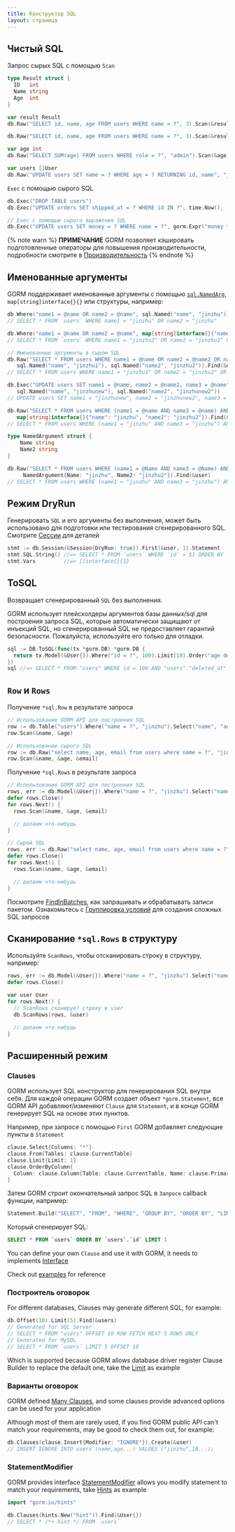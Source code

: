 ```yaml
---
title: Конструктор SQL
layout: страница
---
```


## Чистый SQL

Запрос сырых SQL с помощью `Scan`

```go
type Result struct {
  ID   int
  Name string
  Age  int
}

var result Result
db.Raw("SELECT id, name, age FROM users WHERE name = ?", 3).Scan(&result)

db.Raw("SELECT id, name, age FROM users WHERE name = ?", 3).Scan(&result)

var age int
db.Raw("SELECT SUM(age) FROM users WHERE role = ?", "admin").Scan(&age)

var users []User
db.Raw("UPDATE users SET name = ? WHERE age = ? RETURNING id, name", "jinzhu", 20).Scan(&users)
```

`Exec` с помощью сырого SQL

```go
db.Exec("DROP TABLE users")
db.Exec("UPDATE orders SET shipped_at = ? WHERE id IN ?", time.Now(), []int64{1, 2, 3})

// Exec с помощью сырого выражения SQL
db.Exec("UPDATE users SET money = ? WHERE name = ?", gorm.Expr("money * ? + ?", 10000, 1), "jinzhu")
```

{% note warn %}
**ПРИМЕЧАНИЕ** GORM позволяет кэшировать подготовленные операторы для повышения производительности, подробности смотрите в [Производительность](performance.html)
{% endnote %}

## <span id="named_argument">Именованные аргументы</span>

GORM поддерживает именованные аргументы с помощью [`sql.NamedArg`](https://tip.golang.org/pkg/database/sql/#NamedArg), `map[string]interface{}{}` или структуры, например:

```go
db.Where("name1 = @name OR name2 = @name", sql.Named("name", "jinzhu")).Find(&user)
// SELECT * FROM `users` WHERE name1 = "jinzhu" OR name2 = "jinzhu"

db.Where("name1 = @name OR name2 = @name", map[string]interface{}{"name": "jinzhu2"}).First(&result3)
// SELECT * FROM `users` WHERE name1 = "jinzhu2" OR name2 = "jinzhu2" ORDER BY `users`.`id` LIMIT 1

// Именованные аргументы в сыром SQL
db.Raw("SELECT * FROM users WHERE name1 = @name OR name2 = @name2 OR name3 = @name",
   sql.Named("name", "jinzhu1"), sql.Named("name2", "jinzhu2")).Find(&user)
// SELECT * FROM users WHERE name1 = "jinzhu1" OR name2 = "jinzhu2" OR name3 = "jinzhu1"

db.Exec("UPDATE users SET name1 = @name, name2 = @name2, name3 = @name",
   sql.Named("name", "jinzhunew"), sql.Named("name2", "jinzhunew2"))
// UPDATE users SET name1 = "jinzhunew", name2 = "jinzhunew2", name3 = "jinzhunew"

db.Raw("SELECT * FROM users WHERE (name1 = @name AND name3 = @name) AND name2 = @name2",
   map[string]interface{}{"name": "jinzhu", "name2": "jinzhu2"}).Find(&user)
// SELECT * FROM users WHERE (name1 = "jinzhu" AND name3 = "jinzhu") AND name2 = "jinzhu2"

type NamedArgument struct {
    Name string
    Name2 string
}

db.Raw("SELECT * FROM users WHERE (name1 = @Name AND name3 = @Name) AND name2 = @Name2",
     NamedArgument{Name: "jinzhu", Name2: "jinzhu2"}).Find(&user)
// SELECT * FROM users WHERE (name1 = "jinzhu" AND name3 = "jinzhu") AND name2 = "jinzhu2"
```

## Режим DryRun

Генерировать `SQL` и его аргументы без выполнения, может быть использовано для подготовки или тестирования сгенерированного SQL. Смотрите [Сессии](session.html) для деталей

```go
stmt := db.Session(&Session{DryRun: true}).First(&user, 1).Statement
stmt.SQL.String() //=> SELECT * FROM `users` WHERE `id` = $1 ORDER BY `id`
stmt.Vars         //=> []interface{}{1}
```

## ToSQL

Возвращает сгенерированный `SQL` без выполнения.

GORM использует плейсхолдеры аргументов базы данных/sql для построения запроса SQL, которые автоматически защищают от инъекций SQL, но сгенерированный SQL не предоставляет гарантий безопасности. Пожалуйста, используйте его только для отладки.

```go
sql := DB.ToSQL(func(tx *gorm.DB) *gorm.DB {
  return tx.Model(&User{}).Where("id = ?", 100).Limit(10).Order("age desc").Find(&[]User{})
})
sql //=> SELECT * FROM "users" WHERE id = 100 AND "users"."deleted_at" IS NULL ORDER BY age desc LIMIT 10
```

## `Row` и `Rows`

Получение `*sql.Row` в результате запроса

```go
// Использование GORM API для построения SQL
row := db.Table("users").Where("name = ?", "jinzhu").Select("name", "age").Row()
row.Scan(&name, &age)

// Использование сырого SQL
row := db.Raw("select name, age, email from users where name = ?", "jinzhu").Row()
row.Scan(&name, &age, &email)
```

Получение `*sql.Rows` в результате запроса

```go
// Использование GORM API для построения SQL
rows, err := db.Model(&User{}).Where("name = ?", "jinzhu").Select("name, age, email").Rows()
defer rows.Close()
for rows.Next() {
  rows.Scan(&name, &age, &email)

  // делаем что-нибудь
}

// Сырой SQL
rows, err := db.Raw("select name, age, email from users where name = ?", "jinzhu").Rows()
defer rows.Close()
for rows.Next() {
  rows.Scan(&name, &age, &email)

  // делаем что-нибудь
}
```

Посмотрите [FindInBatches](advanced_query.html), как запрашивать и обрабатывать записи пакетом. Ознакомьтесь с [Группировка условий](advanced_query.html#group_conditions) для создания сложных SQL запросов

## Сканирование `*sql.Rows` в структуру

Используйте `ScanRows`, чтобы отсканировать строку в структуру, например:

```go
rows, err := db.Model(&User{}).Where("name = ?", "jinzhu").Select("name, age, email").Rows() // (*sql.Rows, error)
defer rows.Close()

var user User
for rows.Next() {
  // ScanRows сканирует строку в user
  db.ScanRows(rows, &user)

  // делаем что-нибудь
}
```

## Расширенный режим

### <span id="clauses">Clauses</span>

GORM использует SQL конструктор для генерирования SQL внутри себя. Для каждой операции GORM создает объект `*gorm.Statement`, все GORM API добавляют/изменяют `Clause` для `Statement`, и в конце GORM генерирует SQL на основе этих пунктов.

Например, при запросе с помощью `First` GORM добавляет следующие пункты в `Statement`

```go
clause.Select{Columns: "*"}
clause.From{Tables: clause.CurrentTable}
clause.Limit{Limit: 1}
clause.OrderByColumn{
  Column: clause.Column{Table: clause.CurrentTable, Name: clause.PrimaryKey},
}
```

Затем GORM строит окончательный запрос SQL в `Запросе` callback функции, например:

```go
Statement.Build("SELECT", "FROM", "WHERE", "GROUP BY", "ORDER BY", "LIMIT", "FOR")
```

Который сгенерирует SQL:

```sql
SELECT * FROM `users` ORDER BY `users`.`id` LIMIT 1
```

You can define your own `Clause` and use it with GORM, it needs to implements [Interface](https://pkg.go.dev/gorm.io/gorm/clause?tab=doc#Interface)

Check out [examples](https://github.com/go-gorm/gorm/tree/master/clause) for reference

### Построитель оговорок

For different databases, Clauses may generate different SQL, for example:

```go
db.Offset(10).Limit(5).Find(&users)
// Generated for SQL Server
// SELECT * FROM "users" OFFSET 10 ROW FETCH NEXT 5 ROWS ONLY
// Generated for MySQL
// SELECT * FROM `users` LIMIT 5 OFFSET 10
```

Which is supported because GORM allows database driver register Clause Builder to replace the default one, take the [Limit](https://github.com/go-gorm/sqlserver/blob/512546241200023819d2e7f8f2f91d7fb3a52e42/sqlserver.go#L45) as example

### Варианты оговорок

GORM defined [Many Clauses](https://github.com/go-gorm/gorm/tree/master/clause), and some clauses provide advanced options can be used for your application

Although most of them are rarely used, if you find GORM public API can't match your requirements, may be good to check them out, for example:

```go
db.Clauses(clause.Insert{Modifier: "IGNORE"}).Create(&user)
// INSERT IGNORE INTO users (name,age...) VALUES ("jinzhu",18...);
```

### StatementModifier

GORM provides interface [StatementModifier](https://pkg.go.dev/gorm.io/gorm?tab=doc#StatementModifier) allows you modify statement to match your requirements, take [Hints](hints.html) as example

```go
import "gorm.io/hints"

db.Clauses(hints.New("hint")).Find(&User{})
// SELECT * /*+ hint */ FROM `users`
```
